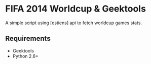 FIFA 2014 Worldcup & Geektools
=========

A simple script using [estiens] api to fetch worldcup games stats.


Requirements
------

* Geektools
* Python 2.6+